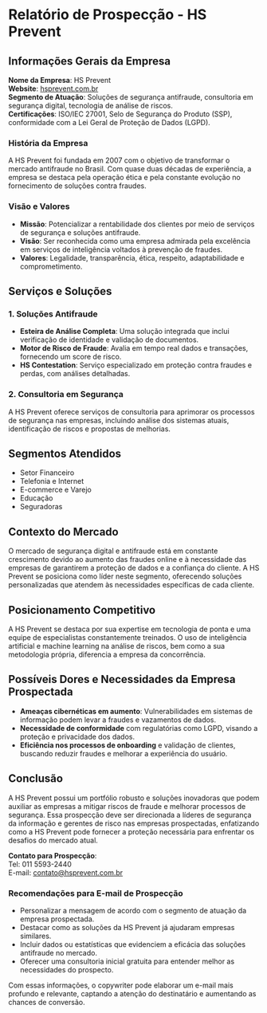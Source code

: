 # Relatório de Prospecção - HS Prevent

## Informações Gerais da Empresa

**Nome da Empresa**: HS Prevent  
**Website**: [hsprevent.com.br](https://www.hsprevent.com.br)  
**Segmento de Atuação**: Soluções de segurança antifraude, consultoria em segurança digital, tecnologia de análise de riscos.  
**Certificações**: ISO/IEC 27001, Selo de Segurança do Produto (SSP), conformidade com a Lei Geral de Proteção de Dados (LGPD).

### História da Empresa
A HS Prevent foi fundada em 2007 com o objetivo de transformar o mercado antifraude no Brasil. Com quase duas décadas de experiência, a empresa se destaca pela operação ética e pela constante evolução no fornecimento de soluções contra fraudes.

### Visão e Valores
- **Missão**: Potencializar a rentabilidade dos clientes por meio de serviços de segurança e soluções antifraude.
- **Visão**: Ser reconhecida como uma empresa admirada pela excelência em serviços de inteligência voltados à prevenção de fraudes.
- **Valores**: Legalidade, transparência, ética, respeito, adaptabilidade e comprometimento.

## Serviços e Soluções

### 1. **Soluções Antifraude**
- **Esteira de Análise Completa**: Uma solução integrada que inclui verificação de identidade e validação de documentos.
- **Motor de Risco de Fraude**: Avalia em tempo real dados e transações, fornecendo um score de risco.
- **HS Contestation**: Serviço especializado em proteção contra fraudes e perdas, com análises detalhadas.

### 2. **Consultoria em Segurança**
A HS Prevent oferece serviços de consultoria para aprimorar os processos de segurança nas empresas, incluindo análise dos sistemas atuais, identificação de riscos e propostas de melhorias.

## Segmentos Atendidos
- Setor Financeiro
- Telefonia e Internet
- E-commerce e Varejo
- Educação
- Seguradoras

## Contexto do Mercado
O mercado de segurança digital e antifraude está em constante crescimento devido ao aumento das fraudes online e à necessidade das empresas de garantirem a proteção de dados e a confiança do cliente. A HS Prevent se posiciona como líder neste segmento, oferecendo soluções personalizadas que atendem às necessidades específicas de cada cliente.

## Posicionamento Competitivo
A HS Prevent se destaca por sua expertise em tecnologia de ponta e uma equipe de especialistas constantemente treinados. O uso de inteligência artificial e machine learning na análise de riscos, bem como a sua metodologia própria, diferencia a empresa da concorrência.

## Possíveis Dores e Necessidades da Empresa Prospectada
- **Ameaças cibernéticas em aumento**: Vulnerabilidades em sistemas de informação podem levar a fraudes e vazamentos de dados.
- **Necessidade de conformidade** com regulatórias como LGPD, visando a proteção e privacidade dos dados.
- **Eficiência nos processos de onboarding** e validação de clientes, buscando reduzir fraudes e melhorar a experiência do usuário.

## Conclusão
A HS Prevent possui um portfólio robusto e soluções inovadoras que podem auxiliar as empresas a mitigar riscos de fraude e melhorar processos de segurança. Essa prospecção deve ser direcionada a líderes de segurança da informação e gerentes de risco nas empresas prospectadas, enfatizando como a HS Prevent pode fornecer a proteção necessária para enfrentar os desafios do mercado atual.

**Contato para Prospecção**:  
Tel: 011 5593-2440  
E-mail: [contato@hsprevent.com.br](mailto:contato@hsprevent.com.br)  

### Recomendações para E-mail de Prospecção
- Personalizar a mensagem de acordo com o segmento de atuação da empresa prospectada.
- Destacar como as soluções da HS Prevent já ajudaram empresas similares.
- Incluir dados ou estatísticas que evidenciem a eficácia das soluções antifraude no mercado.
- Oferecer uma consultoria inicial gratuita para entender melhor as necessidades do prospecto. 

Com essas informações, o copywriter pode elaborar um e-mail mais profundo e relevante, captando a atenção do destinatário e aumentando as chances de conversão.